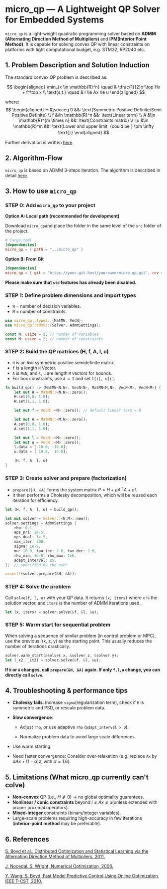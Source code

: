 # micro_qp — A Lightweight QP Solver for Embedded Systems

`micro_qp` is a light-weight quadratic programming solver based on **ADMM (Alternating Direction Method of Multipliers)** and **IPM(Interior Point Method)**. It is capable for solving convex QP with linear constraints on platforms with tight computational budget, e.g. STM32, RP2040 etc.


## 1. Problem Description and Solution Induction
The standard convex QP problem is described as:

$$
\begin{aligned}
\min_{x \in \mathbb{R}^n} \quad & \tfrac{1}{2}x^\top Hx + f^\top x \\
\text{s.t.} \quad & l \le Ax \le u
\end{aligned}
$$

where:
$$
\begin{aligned}
H &\succeq 0 &&: \text{Symmetric Positive Definite/Semi Positive Definite} \\
f &\in \mathbb{R}^n &&: \text{Linear term} \\
A &\in \mathbb{R}^{m \times n} &&: \text{Constraints matrix} \\
l,u &\in \mathbb{R}^m &&: \text{Lower and upper limit（could be } \pm \infty \text{）}
\end{aligned}
$$

Further derivation is written [here](https://github.com/Vincentive1232/micro_qp/blob/main/Math_Induction.md).


## 2. Algorithm-Flow
`micro_qp` is based on ADMM 3-steps iteration. The algorithm is described in detail [here](https://github.com/Vincentive1232/micro_qp/blob/main/Algorithm_Description.md).


## 3. How to use `micro_qp`
### STEP 0: Add `micro_qp` to your project

**Option A: Local path (recommended for development)**

Download `micro_qp`and place the folder in the same level of the `src` folder of the project.

```toml
# Cargo.toml
[dependencies]
micro_qp = { path = "../micro_qp" }
```

**Option B: From Git**
```toml
[dependencies]
micro_qp = { git = "https://your.git.host/yourname/micro_qp.git", rev = "xxxx" }
```
**Please make sure that `std` features has already been disabled.**


### STEP 1: Define problem dimensions and import types
- `N` = number of decision variables.
- `M` = number of constraints.

```rust
use micro_qp::types::{MatMN, VecN};
use micro_qp::admm::{Solver, AdmmSettings};

const N: usize = 2; // number of variables
const M: usize = 2; // number of constraints
```

### STEP 2: Build the QP matrices (H, f, A, l, u)
- `H` is an `NxN` symmetric positive semidefinite matrix.
- `f` is a length `N` Vector.
- `A` is `MxN`, and `l`, `u` are length `M` vectors for bounds.
- For box constraints, use `A = I` and set `l[i], u[i]`.
```rust
fn build_qp() -> (MatMN<N,N>, VecN<N>, MatMN<M,N>, VecN<M>, VecN<M>) {
    let mut H = MatMN::<N,N>::zero();
    H.set(0,0, 1.0); 
    H.set(1,1, 1.0);

    let mut f = VecN::<N>::zero(); // default linear term = 0

    let mut A = MatMN::<M,N>::zero();
    A.set(0,0, 1.0);
    A.set(1,1, 1.0);

    let mut l = VecN::<M>::zero();
    let mut u = VecN::<M>::zero();
    l.data = [-10.0, -10.0];
    u.data = [ 10.0,  10.0];

    (H, f, A, l, u)
}
```

### STEP 3: Create solver and prepare (factorization)
- `prepare($H, &A)` forms the system matrix $P = H + \rho A^{\top}A + \sigma I$.
- It then performs a Cholesky decomposition, which will be reused each iteration for efficiency.
```rust
let (H, f, A, l, u) = build_qp();

let mut solver = Solver::<N,M>::new();
solver.settings = AdmmSettings {
    rho: 0.1,
    eps_pri: 1e-5,
    eps_dual: 1e-5,
    max_iter: 200,
    sigma: 1e-9,
    mu: 10.0, tau_inc: 2.0, tau_dec: 2.0,
    rho_min: 1e-6, rho_max: 1e6,
    adapt_interval: 25,
};  // specified by the user

assert!(solver.prepare(&H, &A));
```

### STEP 4: Solve the problem
Call `solve(f, l, u)` with your QP data.
It returns `(x, iters)` where `x` is the solution vector, and `iters` is the number of ADMM iterations used.
```rust
let (x, iters) = solver.solve(&f, &l, &u);
```

### STEP 5: Warm start for sequential problem
When solving a sequence of similar problem (in control problem or MPC), use the previous `(x, z, y) as the starting point. This usually reduces the number of iterations drastically.
```rust
solver.warm_start(&solver.x, &solver.z, &solver.y);
let (_x2, _it2) = solver.solve(&f, &l, &u);
```

**If `H` or `A` changes, call `prepare(&H, &A)` again. If only `f,l,u` change, you can directly call `solve`.**


## 4. Troubleshooting & performance tips

- **Cholesky fails**: Increase `sigma`(regularization term), check if `H` is symmetric and PSD, or rescale problem data.

- **Slow convergence**:
    - Adjust `rho`, or use adaptive `rho` (`adapt_interval > 0`).

    - Normalize problem data to avoid large scale differences.

- Use warm starting.

- Need faster convergence: Consider over-relaxation (e.g. replace `Ax` by $\alpha Ax + (1-\alpha)z$, with $\alpha \approx 1.6$).

## 5. Limitations (What micro_qp currently can't colve)
- **Non-convex** QP (i.e., $H \not\succeq 0$) -> no global optimality guarantees.
- **Nonlinear / conic constraints** beyond 
$l \leq Ax \leq u$(unless extended with proper proximal operators).
- **Mixed-integer** constraints (binary/integer variables).
- Large-scale problems requiring high-accuracy in few iterations (**interior-point method** may be preferable).


## 6. References
[S. Boyd et al., Distributed Optimization and Statistical Learning via the Alternating Direction Method of Multipliers, 2011.](https://web.stanford.edu/~boyd/papers/pdf/admm_distr_stats.pdf)

[J. Nocedal, S. Wright, Numerical Optimization, 2006.](https://www.math.uci.edu/~qnie/Publications/NumericalOptimization.pdf)

[Y. Wang, S. Boyd, Fast Model Predictive Control Using Online Optimization, IEEE T-CST, 2010.](https://ieeexplore.ieee.org/document/5153127)